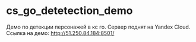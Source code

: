 # cs_go_detetection_demo

Демо по детекции персонажей в кс го. Сервер поднят на Yandex Cloud. Ссылка на демо: http://51.250.84.184:8501/
